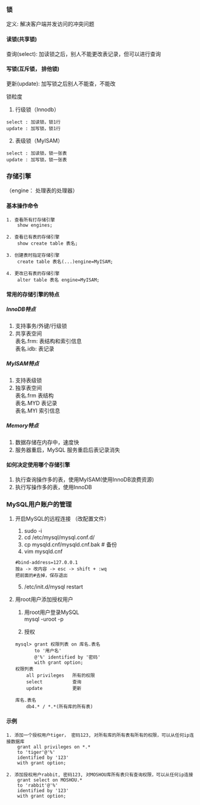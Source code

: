 
### 锁
定义: 解决客户端并发访问的冲突问题   

#### 读锁(共享锁)    
查询(select): 加读锁之后，别人不能更改表记录，但可以进行查询   

#### 写锁(互斥锁， 排他锁)   
更新(update): 加写锁之后别人不能查，不能改   

锁粒度   
1. 行级锁（Innodb）  
```  
select : 加读锁，锁1行     
update : 加写锁，锁1行     
```
2. 表级锁（MyISAM）   
```
select : 加读锁，锁一张表      
update : 加写锁，锁一张表     
```

### 存储引擎
（engine： 处理表的处理器）
#### 基本操作命令   
```mysql
1. 查看所有打存储引擎
    show engines;

2. 查看已有表的存储引擎
    show create table 表名;

3. 创建表时指定存储引擎
    create table 表名(...)engine=MyISAM;

4. 更改已有表的存储引擎
    alter table 表名 engine=MyISAM;
```

#### 常用的存储引擎的特点

##### InnoDB特点  
1. 支持事务/外键/行级锁  
2. 共享表空间  
    表名.frm: 表结构和索引信息  
    表名.idb: 表记录  

##### MyISAM特点
1. 支持表级锁   
2. 独享表空间   
    表名.frm 表结构   
    表名.MYD 表记录   
    表名.MYI 索引信息   

##### Memory特点  
1. 数据存储在内存中，速度快  
2. 服务器重启，MySQL 服务重启后表记录消失  

#### 如何决定使用哪个存储引擎  
1. 执行查询操作多的表，使用MyISAM(使用InnoDB浪费资源)  
2. 执行写操作多的表，使用InnoDB  

### MySQL用户账户的管理
1. 开启MySQL的远程连接
（改配置文件）  

    1. sudo -i  
    2. cd /etc/mysql/mysql.conf.d/  
    3. cp mysqld.cnf/mysqld.cnf.bak  # 备份  
    4. vim mysqld.cnf  
    ```mysql
    #bind-address=127.0.0.1   
    按a -> 改内容 -> esc -> shift + :wq   
    把前面的#去掉，保存退出   
    ```
    5. /etc/init.d/mysql restart   

2. 用root用户添加授权用户
    1. 用root用户登录MySQL   
        mysql -uroot -p  

    2. 授权   
    ```mysql
    mysql> grant 权限列表 on 库名.表名   
           to '用户名'  
           @'%' identified by '密码'  
           with grant option;  
    权限列表   
        all privileges   所有的权限  
        select           查询  
        update           更新  

    库名.表名
        db4.* / *.*(所有库的所有表)
    ```

#### 示例  
```mysql
1. 添加一个授权用户tiger， 密码123, 对所有库的所有表有所有的权限，可以从任何ip连接数据库
    grant all privileges on *.*
    to 'tiger'@'%'
    identified by '123'
    with grant option;

2. 添加授权用户rabbit, 密码123, 对MOSHOU库所有表只有查询权限，可以从任何ip连接
    grant select on MOSHOU.*
    to 'rabbit'@'%'
    identified by '123'
    with grant option;
```